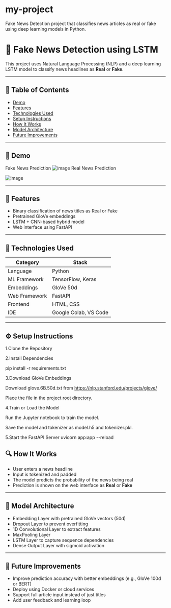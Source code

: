 # my-project
Fake News Detection project that classifies news articles as real or fake using deep learning models in Python.
# 📰 Fake News Detection using LSTM

This project uses Natural Language Processing (NLP) and a deep learning LSTM model to classify news headlines as **Real** or **Fake**.

---

## 📌 Table of Contents

- [Demo](#-demo)
- [Features](#-features)
- [Technologies Used](#-technologies-used)
- [Setup Instructions](#-setup-instructions)
- [How It Works](#-how-it-works)
- [Model Architecture](#-model-architecture)
- [Future Improvements](#-future-improvements)

---

## 🎥 Demo
Fake News Prediction
![image](https://github.com/user-attachments/assets/8c84c81a-3a11-45f9-83b9-aa777052cc9e)
Real News Prediction

![image](https://github.com/user-attachments/assets/22c986bf-8325-422e-a08e-cb96e536ccaa)



---

## 🚀 Features

- Binary classification of news titles as Real or Fake
- Pretrained GloVe embeddings
- LSTM + CNN-based hybrid model
- Web interface using FastAPI

---

## 🧠 Technologies Used

| Category       | Stack                     |
|----------------|---------------------------|
| Language       | Python                    |
| ML Framework   | TensorFlow, Keras         |
| Embeddings     | GloVe 50d                 |
| Web Framework  | FastAPI                   |
| Frontend       | HTML, CSS                 |
| IDE            | Google Colab, VS Code     |

---

## ⚙️ Setup Instructions
1.Clone the Repository

2.Install Dependencies

pip install -r requirements.txt

3.Download GloVe Embeddings

Download glove.6B.50d.txt from https://nlp.stanford.edu/projects/glove/

Place the file in the project root directory.

4.Train or Load the Model

Run the Jupyter notebook to train the model.

Save the model and tokenizer as model.h5 and tokenizer.pkl.

5.Start the FastAPI Server
uvicorn app:app --reload

## 🔍 How It Works

- User enters a news headline  
- Input is tokenized and padded  
- The model predicts the probability of the news being real  
- Prediction is shown on the web interface as **Real** or **Fake**

---

## 🧬 Model Architecture

- Embedding Layer with pretrained GloVe vectors (50d)  
- Dropout Layer to prevent overfitting  
- 1D Convolutional Layer to extract features  
- MaxPooling Layer  
- LSTM Layer to capture sequence dependencies  
- Dense Output Layer with sigmoid activation  

---

## 🔮 Future Improvements

- Improve prediction accuracy with better embeddings (e.g., GloVe 100d or BERT)  
- Deploy using Docker or cloud services  
- Support full article input instead of just titles  
- Add user feedback and learning loop  



